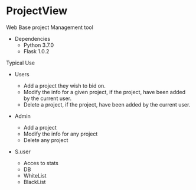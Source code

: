 # ProjectView

Web Base project Management tool

 - Dependencies
    - Python 3.7.0
    - Flask 1.0.2

Typical Use

 - Users
    - Add a project they wish to bid on.
    - Modify the info for a given project, if the project, have been added by the current user.
    - Delete a project, if the project, have been added by the current user.

 - Admin
    - Add a project
    - Modify the info for any project
    - Delete any project

 - S.user
    - Acces to stats
    - DB
    - WhiteList
    - BlackList
    


    


